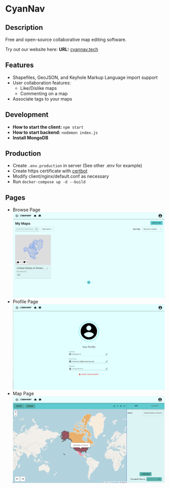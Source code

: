 # CyanNav

## Description

Free and open-source collaborative map editing software.

Try out our website here: **URL:** [cyannav.tech](http://cyannav.tech)

## Features

- Shapefiles, GeoJSON, and Keyhole Markup Language import support
- User collaboration features:
  - Like/Dislike maps
  - Commenting on a map
- Associate tags to your maps

## Development

- **How to start the client:** `npm start`
- **How to start backend:** `nodemon index.js`
- **Install MongoDB**

## Production

- Create `.env.production` in server (See other .env for example)
- Create https certificate with [certbot](https://certbot.eff.org/)
- Modify client/nginx/default.conf as necessary
- Run `docker-compose up -d --build`

## Pages

- Browse Page
  ![Browse Page](/client/src/assets/Browse_Page.png)
- Profile Page
  ![Browse Page](/client/src/assets/Profile_Page.png)
- Map Page
  ![Browse Page](/client/src/assets/Map_Viewing_Page.png)
